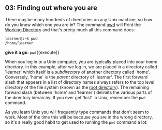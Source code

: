 ## 03: Finding out where you are

There may be many hundreds of directories on any Unix machine, so how do you know which one you are in? The command [pwd][] will Print the [Working Directory][] and that's pretty much all this command does:

```bash
learner@:~$ pwd
/home/learner
```

**give it a go:** `pwd`{{execute}}

When you log in to a Unix computer, you are typically placed into your _home_ directory. In this example, after we log in, we are placed in a directory called 'learner' which itself is a *subdirectory* of another directory called 'home'. Conversely, 'home' is the *parent* directory of 'learner'. The first forward slash that appears in a list of directory names always refers to the top level directory of the file system (known as the [root directory][]). The remaining forward slash (between 'home' and 'learner') delimits the various parts of the directory hierarchy. If you ever get 'lost' in Unix, remember the `pwd` command.

As you learn Unix you will frequently type commands that don't seem to work. Most of the time this will be because you are in the wrong directory, so it's a really good habit to get used to running the `pwd` command a lot.

[pwd]: http://en.wikipedia.org/wiki/Pwd
[Working Directory]: http://en.wikipedia.org/wiki/Working_directory
[root directory]: http://en.wikipedia.org/wiki/Root_directory
